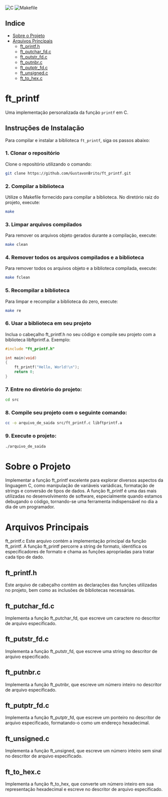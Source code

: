 ![C](https://img.shields.io/badge/C-00599C?style=for-the-badge&logo=c&logoColor=white)
![Makefile](https://img.shields.io/badge/Build-Makefile-blue?style=for-the-badge&logo=gnu&logoColor=white)


## Indice 
- [Sobre o Projeto](#sobre-o-projeto)
- [Arquivos Principais](#arquivos-principais)
  - [ft_printf.h](#ft_printfh)
  - [ft_putchar_fd.c](#ft_putchar_fdc)
  - [ft_putstr_fd.c](#ft_putstr_fdc)
  - [ft_putnbr.c](#ft_putnbrc)
  - [ft_putptr_fd.c](#ft_putptr_fdc)
  - [ft_unsigned.c](#ft_unsignedc)
  - [ft_to_hex.c](#ft_to_hexc)

# ft_printf

Uma implementação personalizada da função `printf` em C.

## Instruções de Instalação

Para compilar e instalar a biblioteca `ft_printf`, siga os passos abaixo:

### 1. Clonar o repositório

Clone o repositório utilizando o comando:

```bash
git clone https://github.com/GustavonBrito/ft_printf.git
```

### 2. Compilar a biblioteca

Utilize o Makefile fornecido para compilar a biblioteca. No diretório raiz do projeto, execute:
```bash
make
```

### 3. Limpar arquivos compilados

Para remover os arquivos objeto gerados durante a compilação, execute:
```bash
make clean
```

### 4. Remover todos os arquivos compilados e a biblioteca

Para remover todos os arquivos objeto e a biblioteca compilada, execute:
```bash
make fclean
```

### 5. Recompilar a biblioteca

Para limpar e recompilar a biblioteca do zero, execute:
```bash
make re
```

### 6. Usar a biblioteca em seu projeto

Inclua o cabeçalho ft_printf.h no seu código e compile seu projeto com a biblioteca libftprintf.a. Exemplo:
```C
#include "ft_printf.h"

int main(void)
{
    ft_printf("Hello, World!\n");
    return 0;
}
```

### 7. Entre no diretório do projeto:
```bash
cd src
```

### 8. Compile seu projeto com o seguinte comando:
```bash
cc -o arquivo_de_saida src/ft_printf.c libftprintf.a
```

### 9. Execute o projeto:
```bash
./arquivo_de_saida
```

# Sobre o Projeto
Implementar a função ft_printf excelente para explorar diversos aspectos da linguagem C, como manipulação de variáveis variádicas, formatação de strings e conversão de tipos de dados. A função ft_printf é uma das mais utilizadas no desenvolvimento de software, especialmente quando estamos debugando o código, tornando-se uma ferramenta indispensável no dia a dia de um programador.

# Arquivos Principais
ft_printf.c
Este arquivo contém a implementação principal da função ft_printf. A função ft_printf percorre a string de formato, identifica os especificadores de formato e chama as funções apropriadas para tratar cada tipo de dado.

## ft_printf.h
Este arquivo de cabeçalho contém as declarações das funções utilizadas no projeto, bem como as inclusões de bibliotecas necessárias.

## ft_putchar_fd.c
Implementa a função ft_putchar_fd, que escreve um caractere no descritor de arquivo especificado.

## ft_putstr_fd.c
Implementa a função ft_putstr_fd, que escreve uma string no descritor de arquivo especificado.

## ft_putnbr.c
Implementa a função ft_putnbr, que escreve um número inteiro no descritor de arquivo especificado.

## ft_putptr_fd.c
Implementa a função ft_putptr_fd, que escreve um ponteiro no descritor de arquivo especificado, formatando-o como um endereço hexadecimal.

## ft_unsigned.c
Implementa a função ft_unsigned, que escreve um número inteiro sem sinal no descritor de arquivo especificado.

## ft_to_hex.c
Implementa a função ft_to_hex, que converte um número inteiro em sua representação hexadecimal e escreve no descritor de arquivo especificado.